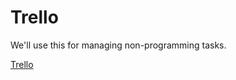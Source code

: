 # Trello

We'll use this for managing non-programming tasks.

[Trello](https://trello.com/b/6TpERGPd/pillars-of-nesium)